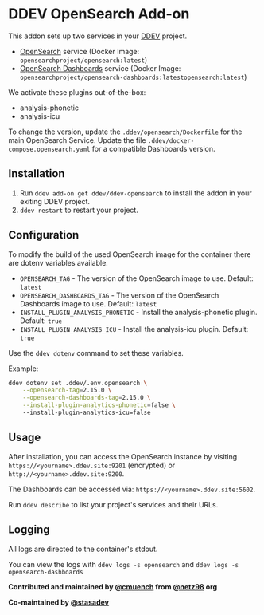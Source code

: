 # DDEV OpenSearch Add-on

This addon sets up two services in your [DDEV](https://ddev.com) project.

- [OpenSearch](https://opensearch.org/) service (Docker Image: `opensearchproject/opensearch:latest`)
- [OpenSearch Dashboards](https://opensearch.org/) service (Docker Image: `opensearchproject/opensearch-dashboards:latestopensearch:latest`)

We activate these plugins out-of-the-box:
- analysis-phonetic
- analysis-icu

To change the version, update the `.ddev/opensearch/Dockerfile` for the main OpenSearch Service.
Update the file `.ddev/docker-compose.opensearch.yaml` for a compatible Dashboards version.

## Installation

1. Run `ddev add-on get ddev/ddev-opensearch` to install the addon in your exiting DDEV project.
2. `ddev restart` to restart your project.

## Configuration

To modify the build of the used OpenSearch image for the container there are dotenv variables available.

- `OPENSEARCH_TAG` - The version of the OpenSearch image to use. Default: `latest`
- `OPENSEARCH_DASHBOARDS_TAG` - The version of the OpenSearch Dashboards image to use. Default: `latest`
- `INSTALL_PLUGIN_ANALYSIS_PHONETIC` - Install the analysis-phonetic plugin. Default: `true`
- `INSTALL_PLUGIN_ANALYSIS_ICU` - Install the analysis-icu plugin. Default: `true`

Use the `ddev dotenv` command to set these variables.

Example:

```bash
ddev dotenv set .ddev/.env.opensearch \
    --opensearch-tag=2.15.0 \
    --opensearch-dashboards-tag=2.15.0 \
    --install-plugin-analytics-phonetic=false \ 
    --install-plugin-analytics-icu=false
```

## Usage

After installation, you can access the OpenSearch instance by visiting `https://<yourname>.ddev.site:9201` (encrypted) or `http://<yourname>.ddev.site:9200`.

The Dashboards can be accessed via: `https://<yourname>.ddev.site:5602`.

Run `ddev describe` to list your project's services and their URLs.

## Logging

All logs are directed to the container's stdout.

You can view the logs with `ddev logs -s opensearch` and `ddev logs -s opensearch-dashboards`

**Contributed and maintained by [@cmuench](https://github.com/cmuench) from [@netz98](https://github.com/netz98) org**

**Co-maintained by [@stasadev](https://github.com/stasadev)**
